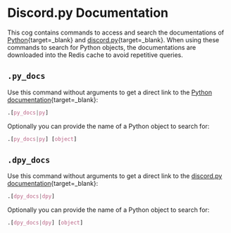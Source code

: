# Discord.py Documentation

This cog contains commands to access and search the documentations of [Python](https://docs.python.org/3/){target=_blank} and [discord.py](https://discordpy.readthedocs.io/en/latest/){target=_blank}. When using these commands to search for Python objects, the documentations are downloaded into the Redis cache to avoid repetitive queries.

## `.py_docs`
Use this command without arguments to get a direct link to the [Python documentation](https://docs.python.org/3/){target=_blank}:
```css
.[py_docs|py]
```

Optionally you can provide the name of a Python object to search for:
```css
.[py_docs|py] [object]
```

## `.dpy_docs`
Use this command without arguments to get a direct link to the [discord.py documentation](https://discordpy.readthedocs.io/en/latest/){target=_blank}:
```css
.[dpy_docs|dpy]
```

Optionally you can provide the name of a Python object to search for:
```css
.[dpy_docs|dpy] [object]
```
